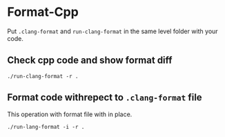 # Format-Cpp
Put `.clang-format` and `run-clang-format` in the same level folder with your code.
## Check cpp code and show format diff

`./run-clang-format -r .`

## Format code withrepect to `.clang-format` file
This operation with format file with in place.

`./run-lang-format -i -r .`